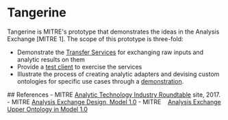 # Tangerine

Tangerine is MITRE's prototype that demonstrates the ideas in the Analysis Exchange [MITRE 1]. The scope of this prototype is three-fold:
 - Demonstrate the <a href="transfer-services.htm">Transfer Services</a> for exchanging raw inputs and analytic results on them
 - Provide a <a href="test-client.htm">test client</a> to exercise the services
 - Illustrate the process of creating analytic adapters and devising custom ontologies for specific use cases through a <a href="demonstration-fwa.htm">demonstration</a>.
</ul>
## References
  - MITRE <a href="http://technologyroundtable.org" target="blank">Analytic Technology Industry Roundtable</a> site, 2017.
  - MITRE <a href="http://technologyroundtable.org/pdfs/Analysis-Exchange-Model1-Design-2017.pdf" target="blank">Analysis Exchange Design, Model 1.0</a>
 - MITRE&nbsp;&nbsp;&nbsp; <a href="https://github.com/Analytic-Roundtable/Analysis-Exchange/doc/AnalysisExchange-Upper-Ontology-2017.pdf">Analysis Exchange Upper Ontology in Model 1.0</a>
